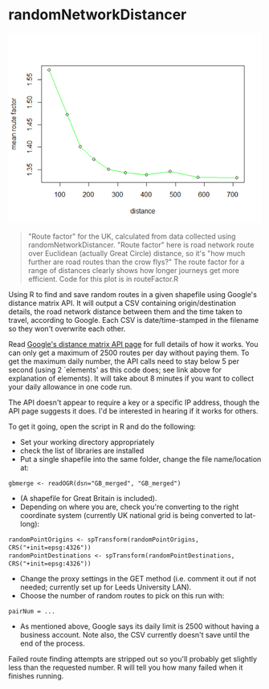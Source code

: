 randomNetworkDistancer
======================

![route factor](https://github.com/DanOlner/randomNetworkDistancer/blob/master/images/routefactor_vs_distance_straightline_over_route.png)

> "Route factor" for the UK, calculated from data collected using randomNetworkDistancer. "Route factor" here is road network route over Euclidean (actually Great Circle) distance, so it's "how much further are road routes than the crow flys?" The route factor for a range of distances clearly shows how longer journeys get more efficient. Code for this plot is in routeFactor.R

Using R to find and save random routes in a given shapefile using Google's distance matrix API. 
It will output a CSV containing origin/destination details, the road network distance between them 
and the time taken to travel, according to Google. Each CSV is date/time-stamped in the filename so they won't overwrite each other.

Read [Google's distance matrix API page](https://developers.google.com/maps/documentation/distancematrix/) 
for full details of how it works. You can only get a maximum of 2500 routes per day without paying them. 
To get the maximum daily number, the API calls need to stay below 5 per second 
(using 2 `elements' as this code does; see link above for explanation of elements). 
It will take about 8 minutes if you want to collect your daily allowance in one code run.

The API doesn't appear to require a key or a specific IP address, though the API page suggests it does. 
I'd be interested in hearing if it works for others.

To get it going, open the script in R and do the following:

* Set your working directory appropriately
* check the list of libraries are installed
* Put a single shapefile into the same folder, change the file name/location at:
```
gbmerge <- readOGR(dsn="GB_merged", "GB_merged") 
```
* (A shapefile for Great Britain is included).
* Depending on where you are, check you're converting to the right coordinate system
(currently UK national grid is being converted to lat-long):
```
randomPointOrigins <- spTransform(randomPointOrigins, CRS("+init=epsg:4326"))
randomPointDestinations <- spTransform(randomPointDestinations, CRS("+init=epsg:4326"))
```
* Change the proxy settings in the GET method (i.e. comment it out if not needed; currently set up for Leeds University LAN).
* Choose the number of random routes to pick on this run with:
```
pairNum = ...
```
* As mentioned above, Google says its daily limit is 2500 without having a business account. Note also, the CSV currently doesn't save until the end of the process.

Failed route finding attempts are stripped out so you'll probably get slightly less than the requested number. 
R will tell you how many failed when it finishes running.
